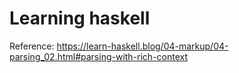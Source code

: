 # Learning haskell

Reference: <https://learn-haskell.blog/04-markup/04-parsing_02.html#parsing-with-rich-context>
